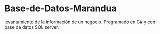 # Base-de-Datos-Marandua
levantamiento de la información de un negocio. Programado en  C# y con base de datos SQL server.

